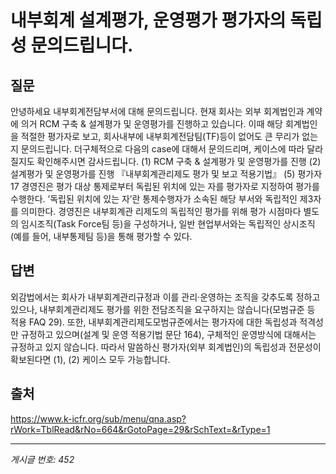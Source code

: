 # 내부회계 설계평가, 운영평가 평가자의 독립성 문의드립니다.

## 질문
안녕하세요 내부회계전담부서에 대해 문의드립니다.
현재 회사는 외부 회계법인과 계약에 의거 RCM 구축 & 설계평가 및 운영평가를 진행하고 있습니다.
이때 해당 회계법인을 적절한 평가자로 보고, 회사내부에 내부회계전담팀(TF)등이 없어도 큰 무리가 없는지 문의드립니다.
더구체적으로 다음의 case에 대해서 문의드리며, 케이스에 따라 달라질지도 확인해주시면 감사드립니다.
(1) RCM 구축 & 설계평가 및 운영평가를 진행
(2) 설계평가 및 운영평가를 진행
『내부회계관리제도 평가 및 보고 적용기법』
(5) 평가자
17 경영진은 평가 대상 통제로부터 독립된 위치에 있는 자를 평가자로 지정하여 평가를 수행한다. ’독립된
위치에 있는 자’란 통제수행자가 소속된 해당 부서와 독립적인 제3자를 의미한다. 경영진은 내부회계관
리제도의 독립적인 평가를 위해 평가 시점마다 별도의 임시조직(Task Force팀 등)을 구성하거나, 일반
현업부서와는 독립적인 상시조직(예를 들어, 내부통제팀 등)을 통해 평가할 수 있다.

## 답변
외감법에서는 회사가 내부회계관리규정과 이를 관리·운영하는 조직을 갖추도록 정하고 있으나, 내부회계관리제도 평가를 위한 전담조직을 요구하지는 않습니다(모범규준 등 적용 FAQ 29).
또한, 내부회계관리제도모범규준에서는 평가자에 대한 독립성과 적격성만 규정하고 있으며(설계 및 운영 적용기법 문단 164), 구체적인 운영방식에 대해서는 규정하고 있지 않습니다. 따라서 말씀하신 평가자(외부 회계법인)의 독립성과 전문성이 확보된다면 (1), (2) 케이스 모두 가능합니다.

## 출처
https://www.k-icfr.org/sub/menu/qna.asp?rWork=TblRead&rNo=664&rGotoPage=29&rSchText=&rType=1

---
*게시글 번호: 452*
